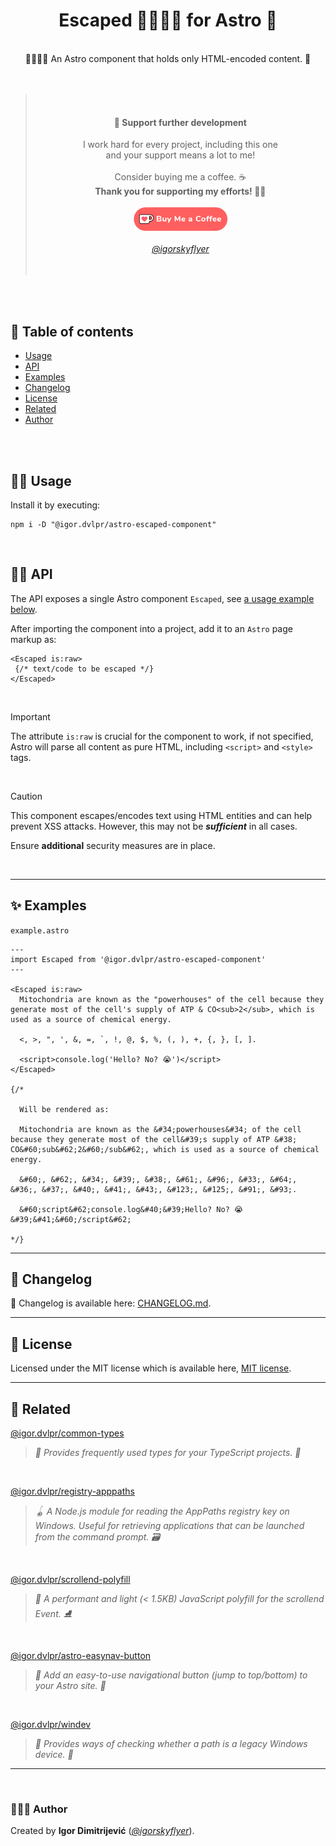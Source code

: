 <h1 align="center">Escaped 🏃🏻‍♂️‍➡️ for Astro 🚀</h1>

<br>

<div align="center">
  🏃🏻‍♂️‍➡️ An Astro component that holds only HTML-encoded content. 📜
</div>

<br>
<br>

<div align="center">
  <blockquote>
    <br>
    <h4>💖 Support further development</h4>
    <span>I work hard for every project, including this one
    <br>
    and your support means a lot to me!
    <br>
    <br>
    Consider buying me a coffee. ☕
    <br>
    <strong>Thank you for supporting my efforts! 🙏😊</strong></span>
    <br>
    <br>
    <a href="https://ko-fi.com/igorskyflyer" target="_blank"><img src="https://raw.githubusercontent.com/igorskyflyer/igorskyflyer/main/assets/ko-fi.png" alt="Donate to igorskyflyer" width="150"></a>
    <br>
    <br>
    <a href="https://github.com/igorskyflyer"><em>@igorskyflyer</em></a>
    <br>
    <br>
    <br>
  </blockquote>
</div>

<br>
<br>

## 📃 Table of contents

- [Usage](#-usage)
- [API](#-api)
- [Examples](#-examples)
- [Changelog](#-changelog)
- [License](#-license)
- [Related](#-related)
- [Author](#-author)

<br>
<br>

## 🕵🏼 Usage

Install it by executing:

```shell
npm i -D "@igor.dvlpr/astro-escaped-component"
```

<br>

## 🤹🏼 API

The API exposes a single Astro component `Escaped`, see [a usage example below](#-examples).  

After importing the component into a project, add it to an `Astro` page markup as:

```astro
<Escaped is:raw>
 {/* text/code to be escaped */}
</Escaped>
```

<br>

> [!IMPORTANT]
> The attribute `is:raw` is crucial for the component to work, if not specified, Astro will parse all content as pure HTML, including `<script>` and `<style>` tags.
>

<br>

> [!CAUTION]
> This component escapes/encodes text using HTML entities and can help prevent XSS attacks. However, this may not be ***sufficient*** in all cases.
>
> Ensure **additional** security measures are in place.
>

<br>

---

## ✨ Examples

`example.astro`
```astro
---
import Escaped from '@igor.dvlpr/astro-escaped-component'
---

<Escaped is:raw>
  Mitochondria are known as the "powerhouses" of the cell because they generate most of the cell's supply of ATP & CO<sub>2</sub>, which is used as a source of chemical energy.
  
  <, >, ", ', &, =, `, !, @, $, %, (, ), +, {, }, [, ].
  
  <script>console.log('Hello? No? 😭')</script>
</Escaped>

{/*

  Will be rendered as:

  Mitochondria are known as the &#34;powerhouses&#34; of the cell because they generate most of the cell&#39;s supply of ATP &#38; CO&#60;sub&#62;2&#60;/sub&#62;, which is used as a source of chemical energy.

  &#60;, &#62;, &#34;, &#39;, &#38;, &#61;, &#96;, &#33;, &#64;, &#36;, &#37;, &#40;, &#41;, &#43;, &#123;, &#125;, &#91;, &#93;.

  &#60;script&#62;console.log&#40;&#39;Hello? No? 😭&#39;&#41;&#60;/script&#62;

*/}
```

---

## 📝 Changelog

📑 Changelog is available here: [CHANGELOG.md](https://github.com/igorskyflyer/npm-astro-escaped-component/blob/main/CHANGELOG.md).

---

## 🪪 License

Licensed under the MIT license which is available here, [MIT license](https://github.com/igorskyflyer/npm-astro-escaped-component/blob/main/LICENSE).

---

## 🧬 Related

[@igor.dvlpr/common-types](https://www.npmjs.com/package/@igor.dvlpr/common-types)

> _🔦 Provides frequently used types for your TypeScript projects. 🦄_

<br>

[@igor.dvlpr/registry-apppaths](https://www.npmjs.com/package/@igor.dvlpr/registry-apppaths)

> _🪀 A Node.js module for reading the AppPaths registry key on Windows. Useful for retrieving applications that can be launched from the command prompt. 🗃_

<br>

[@igor.dvlpr/scrollend-polyfill](https://www.npmjs.com/package/@igor.dvlpr/scrollend-polyfill)

> _🛴 A performant and light (< 1.5KB) JavaScript polyfill for the scrollend Event. ⛸️_

<br>

[@igor.dvlpr/astro-easynav-button](https://www.npmjs.com/package/@igor.dvlpr/astro-easynav-button)

> _🧭 Add an easy-to-use navigational button (jump to top/bottom) to your Astro site. 🔼_

<br>

[@igor.dvlpr/windev](https://www.npmjs.com/package/@igor.dvlpr/windev)

> _🍃 Provides ways of checking whether a path is a legacy Windows device. 💾_

---

<br>

### 👨🏻‍💻 Author
Created by **Igor Dimitrijević** ([*@igorskyflyer*](https://github.com/igorskyflyer/)).
